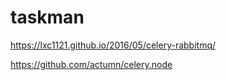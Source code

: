 # taskman



https://lxc1121.github.io/2016/05/celery-rabbitmq/

https://github.com/actumn/celery.node